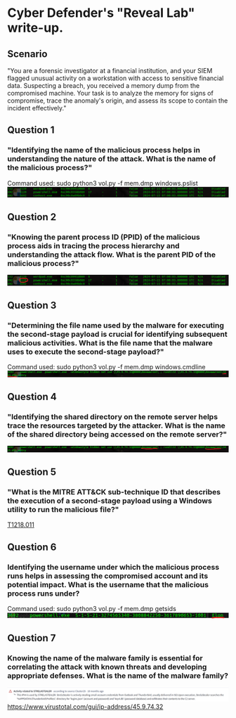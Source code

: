 # Cyber Defender's "Reveal Lab" write-up.

## Scenario
"You are a forensic investigator at a financial institution, and your SIEM flagged unusual activity on a workstation with access to sensitive financial data. Suspecting a breach, you received a memory dump from the compromised machine. Your task is to analyze the memory for signs of compromise, trace the anomaly's origin, and assess its scope to contain the incident effectively."

## Question 1
### "Identifying the name of the malicious process helps in understanding the nature of the attack. What is the name of the malicious process?"

Command used:
sudo python3 vol.py -f mem.dmp windows.pslist
![suspicious_processes](./Reveal_Lab/suspicious_processes.png)

## Question 2
### "Knowing the parent process ID (PPID) of the malicious process aids in tracing the process hierarchy and understanding the attack flow. What is the parent PID of the malicious process?"
![parent_pid](./Reveal_Lab/ppid_suspicious_processes.png)

## Question 3
### "Determining the file name used by the malware for executing the second-stage payload is crucial for identifying subsequent malicious activities. What is the file name that the malware uses to execute the second-stage payload?"

Command used:
sudo python3 vol.py -f mem.dmp windows.cmdline
![filename](./Reveal_Lab/filename.png)

## Question 4
### "Identifying the shared directory on the remote server helps trace the resources targeted by the attacker. What is the name of the shared directory being accessed on the remote server?"

![directory](./Reveal_Lab/directory.png)

## Question 5
### "What is the MITRE ATT&CK sub-technique ID that describes the execution of a second-stage payload using a Windows utility to run the malicious file?"

[T1218.011](https://attack.mitre.org/techniques/T1218/011/)

## Question 6
### Identifying the username under which the malicious process runs helps in assessing the compromised account and its potential impact. What is the username that the malicious process runs under?

Command used:
sudo python3 vol.py -f mem.dmp getsids
![User](./Reveal_Lab/user.png)

## Question 7
### Knowing the name of the malware family is essential for correlating the attack with known threats and developing appropriate defenses. What is the name of the malware family?

![vt](./Reveal_Lab/vt.png)
https://www.virustotal.com/gui/ip-address/45.9.74.32
